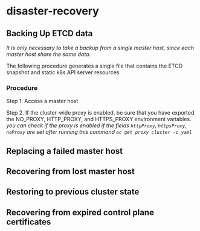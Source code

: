 # disaster-recovery

## Backing Up ETCD data

*It is only necessary to take a backup from a single master host, since each master host share the same data.*

The following procedure generates a single file that contains the ETCD snapshot and static k8s API server resources

### Procedure

Step 1. Access a master host

Step 2. If the cluster-wide proxy is enabled, be sure that you have exported the NO_PROXY, HTTP_PROXY, and HTTPS_PROXY environment variables.
*you can check if the proxy is enabled if the fields ```httpProxy```, ```httpsProxy```, ```noProxy``` are set after running this command ```oc get proxy cluster -o yaml```*


## Replacing a failed master host


## Recovering from lost master host

## Restoring to previous cluster state

## Recovering from expired control plane certificates

